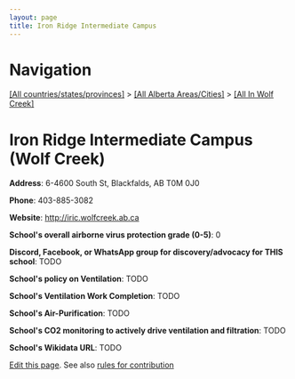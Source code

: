 ```yaml
---
layout: page
title: Iron Ridge Intermediate Campus
---
```

# Navigation

[[All countries/states/provinces]](../../..) > [[All Alberta Areas/Cities]](../..) > [[All In Wolf Creek]](..)

# Iron Ridge Intermediate Campus (Wolf Creek)

**Address**: 6-4600 South St, Blackfalds, AB T0M 0J0

**Phone**: 403-885-3082

**Website**: <http://iric.wolfcreek.ab.ca>

**School's overall airborne virus protection grade (0-5)**: 0

**Discord, Facebook, or WhatsApp group for discovery/advocacy for THIS school**: TODO

**School's policy on Ventilation**: TODO

**School's Ventilation Work Completion**: TODO

**School's Air-Purification**: TODO

**School's CO2 monitoring to actively drive ventilation and filtration**: TODO

**School's Wikidata URL**: TODO


[Edit this page](https://github.com/ventilate-schools/AB/edit/main/./Wolf_Creek/Iron_Ridge_Intermediate_Campus.md). See also [rules for contribution](../../../contribution-rules/)